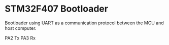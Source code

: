 # STM32F407 Bootloader
Bootloader using UART as a communication protocol between the MCU and host computer.

PA2 Tx
PA3 Rx
